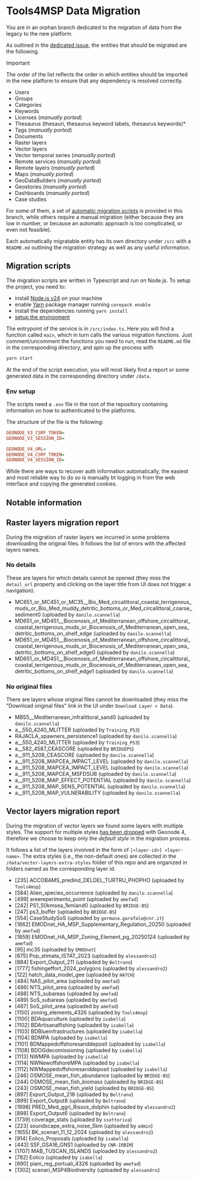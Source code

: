 # Tools4MSP Data Migration

You are in an orphan branch dedicated to the migration of data from the legacy to the new platform.

As outlined in the [dedicated issue](https://github.com/GISdevio/tools4msp_geoplatform/issues/4), the entities that should be migrated are the following.

> [!IMPORTANT]
> The order of the list reflects the order in which entities should be imported in the new platform to ensure that any dependency is resolved correctly.

- Users
- Groups
- Categories
- Keywords
- Licenses (*manually ported*)
- Thesaurus (thesauri, thesaurus keyword labels, thesaurus keywords)*
- Tags (*manually ported*)
- Documents
- Raster layers
- Vector layers
- Vector temporal series (*manually ported*)
- Remote services (*manually ported*)
- Remote layers (*manually ported*)
- Maps (*manually ported*)
- GeoDataBuilders (*manually ported*)
- Geostories (*manually ported*)
- Dashboards (*manually ported*)
- Case studies

For some of them, a set of [automatic migration scripts](#migration-scripts) is provided in this branch, while others require a manual migration (either because they are low in number, or because an automatic approach is too complicated, or even not feasible).

Each automatically migratable entity has its own directory under `/src` with a `README.md` outlining the migration strategy as well as any useful information.

## Migration scripts

The migration scripts are written in Typescript and run on Node.js. To setup the project, you need to:

- install [Node.js v24](https://nodejs.org/en/) on your machine
- enable [Yarn](https://yarnpkg.com/) package manager running `corepack enable`
- install the dependencies running `yarn install`
- [setup the environment](#env-setup)

The entrypoint of the service is in `/src/index.ts`. Here you will find a function called `main`, which in turn calls the various migration functions. Just comment/uncomment the functions you need to run, read the `README.md` file in the corresponding directory, and spin up the process with

```sh
yarn start
```

At the end of the script execution, you will most likely find a report or some generated data in the corresponding directory under `/data`.

### Env setup

The scripts need a `.env` file in the root of the repository containing information on how to authenticated to the platforms.

The structure of the file is the following:

```ini
GEONODE_V3_CSRF_TOKEN=
GEONODE_V3_SESSION_ID=

GEONODE_V4_URL=
GEONODE_V4_CSRF_TOKEN=
GEONODE_V4_SESSION_ID=
```

While there are ways to recover auth information automatically, the easiest and most reliable way to do so is manually bt logging in from the web interface and copying the generated cookies.

## Notable information

## Raster layers migration report

During the migration of raster layers we incurred in some problems downloading the original files. It follows the list of errors with the affected layers names.

### No details

These are layers for which details cannot be opened (they miss the `detail_url` property and clicking on the layer title from UI does not trigger a navigation).

- MC651_or_MC451_or_MC35__Bio_Med_circalittoral_coastal_terrigenous_muds_or_Bio_Med_muddy_detritic_bottoms_or_Med_circalittoral_coarse_sediment0 (uploaded by `danilo.scannella`)
- MD651_or_MD451__Biocenosis_of_Mediterranean_offshore_circalittoral_coastal_terrigenous_muds_or_Biocenosis_of_Mediterranean_open_sea_detritic_bottoms_on_shelf_edge (uploaded by `danilo.scannella`)
- MD651_or_MD451__Biocenosis_of_Mediterranean_offshore_circalittoral_coastal_terrigenous_muds_or_Biocenosis_of_Mediterranean_open_sea_detritic_bottoms_on_shelf_edge0 (uploaded by `danilo.scannella`)
- MD651_or_MD451__Biocenosis_of_Mediterranean_offshore_circalittoral_coastal_terrigenous_muds_or_Biocenosis_of_Mediterranean_open_sea_detritic_bottoms_on_shelf_edge1 (uploaded by `danilo.scannella`)

### No original files

There are layers whose original files cannot be downloaded (they miss the "Download original files" link in the UI under `Download Layer > Data`).

- MB55__Mediterranean_infralittoral_sand0 (uploaded by `danilo.scannella`)
- a__550_4240_MLITTER (uploaded by `Training_PS3`)
- RAJACLA_spawners_persistence1 (uploaded by `danilo.scannella`)
- a__550_4240_MLITTER (uploaded by `Training_PS3`)
- a__582_4587_CEASCORE (uploaded by `BRIDGEPS`)
- a__911_5208_CEASCORE (uploaded by `danilo.scannella`)
- a__911_5208_MAPCEA_IMPACT_LEVEL (uploaded by `danilo.scannella`)
- a__911_5208_MAPCEA_IMPACT_LEVEL (uploaded by `danilo.scannella`)
- a__911_5208_MAPCEA_MSFDSUB (uploaded by `danilo.scannella`)
- a__911_5208_MAP_EFFECT_POTENTIAL (uploaded by `danilo.scannella`)
- a__911_5208_MAP_SENS_POTENTIAL (uploaded by `danilo.scannella`)
- a__911_5208_MAP_VULNERABILITY (uploaded by `danilo.scannella`)

## Vector layers migration report

During the migration of vector layers we found some layers with multiple styles. The support for multiple styles [has been dropped](https://github.com/GeoNode/geonode/discussions/12840) with Geonode 4, therefore we choose to keep only the *default style* in the migration process.

It follows a list of the layers involved in the form of `[<layer-id>] <layer-name>`. The extra styles (i.e., the non-default ones) are collected in the `/data/vector-layers-extra-styles` folder of this repo and are organized in folders named as the corresponding layer id.

- [235] ACCOBAMS_predind_DELDEL_TURTRU_PHOPHO (uploaded by `Tools4msp`)
- [584] Alien_species_occurrence (uploaded by `danilo.scannella`)
- [499] areereperimento_point (uploaded by `amefad`)
- [242] PS1_50kmsea_1kmland0 (uploaded by `BRIDGE-BS`)
- [247] ps3_buffer (uploaded by `BRIDGE-BS`)
- [554] CaseStudySoS (uploaded by `germana.garofalo@cnr.it`)
- [1862] EMODnet_HA_MSP_Supplementary_Regulation_20250 (uploaded by `amefad`)
- [1859] EMODnet_HA_MSP_Zoning_Element_pg_20250124 (uploaded by `amefad`)
- [95] mc35 (uploaded by `EMODnet`)
- [675] Pop_stimata_ISTAT_2023 (uploaded by `alessandro2`)
- [884] Export_Output_211 (uploaded by `Beltrano`)
- [1777] fishingeffort_2024_polygons (uploaded by `alessandro2`)
- [122] hatch_data_model_gee (uploaded by `HATCH`)
- [484] NAS_pilot_area (uploaded by `amefad`)
- [486] NTS_pilot_area (uploaded by `amefad`)
- [488] NTS_subareas (uploaded by `amefad`)
- [489] SoS_subareas (uploaded by `amefad`)
- [487] SoS_pilot_area (uploaded by `amefad`)
- [1150] zoning_elements_4326 (uploaded by `Tools4msp`)
- [1100] BDAquaculture (uploaded by `isabella`)
- [1102] BDArtisanalfishing (uploaded by `isabella`)
- [1103] BDBlueinfrastructures (uploaded by `isabella`)
- [1104] BDMPA (uploaded by `isabella`)
- [1101] BDMappedoffshoresanddeposit (uploaded by `isabella`)
- [1108] BDOGdecomissioning (uploaded by `isabella`)
- [1113] NWMPA (uploaded by `isabella`)
- [1114] NWNewoffshoreMPA (uploaded by `isabella`)
- [1112] NWMappedoffshoresanddeposit (uploaded by `isabella`)
- [246] OSMOSE_mean_fish_abundance (uploaded by `BRIDGE-BS`)
- [244] OSMOSE_mean_fish_biomass (uploaded by `BRIDGE-BS`)
- [243] OSMOSE_mean_fish_yield (uploaded by `BRIDGE-BS`)
- [897] Export_Output_218 (uploaded by `Beltrano`)
- [899] Export_Output8 (uploaded by `Beltrano`)
- [1998] PRED_Med_ggri_Rissos_dolphin (uploaded by `alessandro2`)
- [898] Export_Output6 (uploaded by `Beltrano`)
- [1739] coverage_stats (uploaded by `ssottoriva`)
- [223] soundscape_extra_noise_5km (uploaded by `admin`)
- [1655] BK_scenari_11_12_2024 (uploaded by `alessandro2`)
- [914] Eolico_Proposals (uploaded by `isabella`)
- [443] SSF_GSA16_GNS1 (uploaded by `CNR-IRBIM`)
- [1707] MAB_TUSCAN_ISLANDS (uploaded by `alessandro2`)
- [782] Eolico (uploaded by `isabella`)
- [690] piani_reg_portuali_4326 (uploaded by `amefad`)
- [1302] scenari_MSP4Biodiversity (uploaded by `alessandro2`
